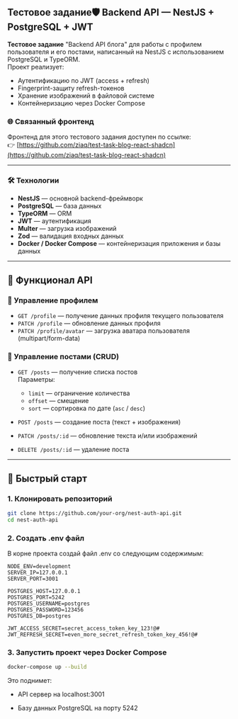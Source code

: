## Тестовое задание🛡️ Backend API — NestJS + PostgreSQL + JWT


**Тестовое задание** "Backend API блога" для работы с профилем пользователя и его постами, написанный на NestJS с использованием PostgreSQL и TypeORM.  
Проект реализует:
- Аутентификацию по JWT (access + refresh)
- Fingerprint-защиту refresh-токенов
- Хранение изображений в файловой системе
- Контейнеризацию через Docker Compose

### 🌐 Связанный фронтенд
Фронтенд для этого тестового задания доступен по ссылке:  
👉 [https://github.com/ziaq/test-task-blog-react-shadcn](https://github.com/ziaq/test-task-blog-react-shadcn)

---

### 🛠️ Технологии

- **NestJS** — основной backend-фреймворк
- **PostgreSQL** — база данных
- **TypeORM** — ORM
- **JWT** — аутентификация
- **Multer** — загрузка изображений
- **Zod** — валидация входных данных
- **Docker / Docker Compose** — контейнеризация приложения и базы данных

---

## 🔧 Функционал API

### 👤 Управление профилем

- `GET /profile` — получение данных профиля текущего пользователя
- `PATCH /profile` — обновление данных профиля
- `PATCH /profile/avatar` — загрузка аватара пользователя (multipart/form-data)

### 📝 Управление постами (CRUD)

- `GET /posts` — получение списка постов  
  Параметры:
  - `limit` — ограничение количества
  - `offset` — смещение
  - `sort` — сортировка по дате (`asc` / `desc`)

- `POST /posts` — создание поста (текст + изображения)
- `PATCH /posts/:id` — обновление текста и/или изображений
- `DELETE /posts/:id` — удаление поста

---

## 🚀 Быстрый старт

### 1. Клонировать репозиторий

```bash
git clone https://github.com/your-org/nest-auth-api.git
cd nest-auth-api
```
### 2. Создать .env файл
В корне проекта создай файл .env со следующим содержимым:
```env
NODE_ENV=development
SERVER_IP=127.0.0.1
SERVER_PORT=3001

POSTGRES_HOST=127.0.0.1
POSTGRES_PORT=5242
POSTGRES_USERNAME=postgres
POSTGRES_PASSWORD=123456
POSTGRES_DB=postgres

JWT_ACCESS_SECRET=secret_access_token_key_123!@#
JWT_REFRESH_SECRET=even_more_secret_refresh_token_key_456!@#
```
### 3. Запустить проект через Docker Compose
```bash
docker-compose up --build
```
Это поднимет:

- API сервер на localhost:3001

- Базу данных PostgreSQL на порту 5242
